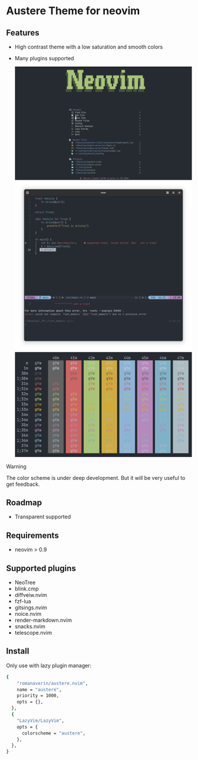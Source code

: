 # Austere Theme for neovim

## Features

- High contrast theme with a low saturation and smooth colors
- Many plugins supported

  ![Dashboard screenshot](./dashboard_screenshot.png)
  ![Screenshot Austere theme with Rust](./screenshot.png)
  ![palette](./palette.png)

> [!WARNING]
> The color scheme is under deep development.
> But it will be very useful to get feedback.

## Roadmap

- Transparent supported

## Requirements

- neovim > 0.9

## Supported plugins

- NeoTree
- blink.cmp
- diffveiw.nvim
- fzf-lua
- gitsings.nvim
- noice.nvim
- render-markdown.nvim
- snacks.nvim
- telescope.nvim

## Install

Only use with lazy plugin manager:

```bash
{
    "romanaverin/austere.nvim",
    name = "austere",
    priority = 1000,
    opts = {},
  },
  {
    "LazyVim/LazyVim",
    opts = {
      colorscheme = "austere",
    },
  },
}
```
